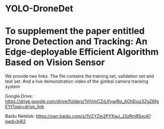 # YOLO-DroneDet
# To supplement the paper entitled Drone Detection and Tracking: An Edge-deployable Efficient Algorithm Based on Vision Sensor

We provide two links. The file contains the training set, validation set and test set. And a live demonstration video of the  gimbal camera tracking system

Google Drive: https://drive.google.com/drive/folders/1VjVmCZdJfywiRq_AOhEjuz3ZgZ6fgEYt?usp=drive_link

Baidu Netdisk: https://pan.baidu.com/s/1VZYZw2PYXwJ_J3zRmR5xcA?pwd=bj62 


